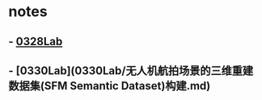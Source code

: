 # notes

## - [0328Lab](0328Lab/huludao.md)

## - [0330Lab](0330Lab/无人机航拍场景的三维重建数据集(SFM Semantic Dataset)构建.md)
